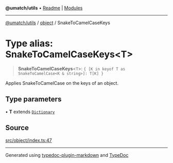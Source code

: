 **@umatch/utils** • [Readme](../../index.md) \| [Modules](../../modules.md)

***

[@umatch/utils](../../modules.md) / [object](../index.md) / SnakeToCamelCaseKeys

# Type alias: SnakeToCamelCaseKeys\<T\>

> **SnakeToCamelCaseKeys**\<`T`\>: `{ [K in keyof T as SnakeToCamelCase<K & string>]: T[K] }`

Applies SnakeToCamelCase on the keys of an object.

## Type parameters

• **T** extends [`Dictionary`](../../index/type-aliases/Dictionary.md)

## Source

[src/object/index.ts:47](https://github.com/umatch-oficial/utils/blob/1c5b195/src/object/index.ts#L47)

***

Generated using [typedoc-plugin-markdown](https://www.npmjs.com/package/typedoc-plugin-markdown) and [TypeDoc](https://typedoc.org/)
